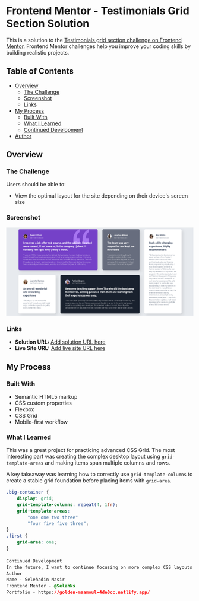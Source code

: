 # Frontend Mentor - Testimonials Grid Section Solution

This is a solution to the [Testimonials grid section challenge on Frontend Mentor](https://www.frontendmentor.io/challenges/testimonials-grid-section-Nnw6J7Un7). Frontend Mentor challenges help you improve your coding skills by building realistic projects.

## Table of Contents

- [Overview](#overview)
  - [The Challenge](#the-challenge)
  - [Screenshot](#screenshot)
  - [Links](#links)
- [My Process](#my-process)
  - [Built With](#built-with)
  - [What I Learned](#what-i-learned)
  - [Continued Development](#continued-development)
- [Author](#author)

## Overview

### The Challenge

Users should be able to:
- View the optimal layout for the site depending on their device's screen size

### Screenshot

![](screenshot.png) 


### Links

- **Solution URL:** [Add solution URL here](https://github.com/your-username/your-repo-name)
- **Live Site URL:** [Add live site URL here](https://your-project-name.netlify.app)

## My Process

### Built With

- Semantic HTML5 markup
- CSS custom properties
- Flexbox
- CSS Grid
- Mobile-first workflow

### What I Learned

This was a great project for practicing advanced CSS Grid. The most interesting part was creating the complex desktop layout using `grid-template-areas` and making items span multiple columns and rows.

A key takeaway was learning how to correctly use `grid-template-columns` to create a stable grid foundation before placing items with `grid-area`.

```css
.big-container {
    display: grid;
    grid-template-columns: repeat(4, 1fr);
    grid-template-areas:
        "one one two three"
        "four five five three";
}
.first {
    grid-area: one;
}

Continued Development
In the future, I want to continue focusing on more complex CSS layouts and will start incorporating JavaScript to make components more interactive.
Author
Name - Selehadin Nasir
Frontend Mentor - @SelahNs
Portfolio - https://golden-maamoul-4de0cc.netlify.app/